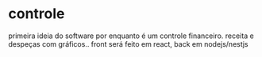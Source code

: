 # controle

primeira ideia do software por enquanto é um controle financeiro.
receita e despeças com gráficos.. front será feito em react, back em nodejs/nestjs